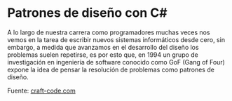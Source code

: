 # Patrones de diseño con C#


A lo largo de nuestra carrera como programadores muchas veces nos vemos en la tarea de escribir nuevos sistemas informáticos desde cero, sin embargo, a medida que avanzamos en el desarrollo del diseño los problemas suelen repetirse, es por esto que, en 1994 un grupo de investigación en ingeniería de software conocido como GoF (Gang of Four) expone la idea de pensar la resolución de problemas como patrones de diseño.

Fuente: [craft-code.com](https://craft-code.com/que-son-los-patrones-de-diseno/)

